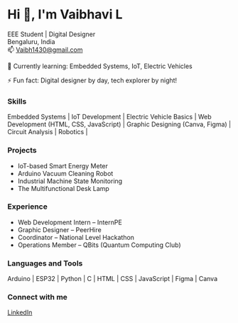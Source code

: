 # Hi 👋, I'm Vaibhavi L

EEE Student | Digital Designer  
Bengaluru, India  
📫 Vaibh1430@gmail.com  


🌱 Currently learning: Embedded Systems, IoT, Electric Vehicles

⚡ Fun fact: Digital designer by day, tech explorer by night!


### Skills
Embedded Systems |
IoT Development | 
Electric Vehicle Basics |
Web Development (HTML, CSS, JavaScript) | 
Graphic Designing (Canva, Figma) | 
Circuit Analysis | 
Robotics |
                                                                   

### Projects  
- IoT-based Smart Energy Meter  
- Arduino Vacuum Cleaning Robot  
- Industrial Machine State Monitoring  
- The Multifunctional Desk Lamp  


### Experience   
- Web Development Intern – InternPE  
- Graphic Designer – PeerHire  
- Coordinator – National Level Hackathon  
- Operations Member – QBits (Quantum Computing Club)


### Languages and Tools
Arduino | ESP32 | Python | C | HTML | CSS | JavaScript | Figma | Canva

### Connect with me  
[LinkedIn](linkedin.com/in/vaibhavi123)

